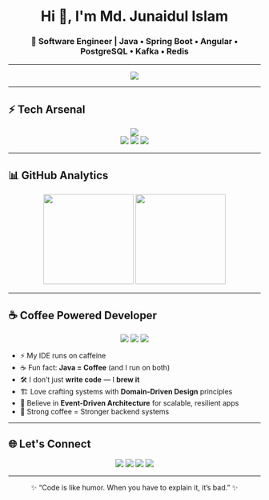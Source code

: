 <!-- Profile Header -->
<h1 align="center">Hi 👋, I'm Md. Junaidul Islam</h1>
<h3 align="center">🚀 Software Engineer | Java • Spring Boot • Angular • PostgreSQL • Kafka • Redis</h3>

---

<!-- Typing Animation -->
<p align="center">
  <img src="https://readme-typing-svg.herokuapp.com?size=24&center=true&vCenter=true&width=600&lines=Full+Stack+Developer;Enterprise+Application+Builder;Backend+Engineer;Problem+Solver;Tech+Enthusiast" />
</p>

---

## ⚡ Tech Arsenal  

<p align="center">
  <img src="https://skillicons.dev/icons?i=java,spring,angular,typescript,postgresql,redis,kafka" />
  <br/>
  <img src="https://img.shields.io/badge/JasperReports-FF6F00?style=for-the-badge&logo=apache&logoColor=white" />
  <img src="https://img.shields.io/badge/DDD-Domain%20Driven%20Design-blueviolet?style=for-the-badge" />
  <img src="https://img.shields.io/badge/Event%20Driven%20Architecture-0088cc?style=for-the-badge" />
</p>

---

## 📊 GitHub Analytics  

<p align="center">
  <img src="https://github-readme-stats.vercel.app/api?username=junaid-egen&show_icons=true&theme=tokyonight&hide_border=true" height="180em" />
  <img src="https://github-readme-streak-stats.herokuapp.com/?user=junaid-egen&theme=tokyonight&hide_border=true" height="180em" />
</p>

---

## ☕ Coffee Powered Developer  

<p align="center">
  <img src="https://img.shields.io/badge/☕-Coffee%20Driven-orange?style=for-the-badge" />
  <img src="https://img.shields.io/badge/Java-Coffee%20Inside-brown?style=for-the-badge&logo=coffeescript&logoColor=white" />
  <img src="https://img.shields.io/badge/Code-Brewed%20Fresh-blue?style=for-the-badge&logo=java&logoColor=white" />
</p>

- ⚡ My IDE runs on caffeine  
- ☕ Fun fact: **Java = Coffee** (and I run on both)  
- 🛠️ I don’t just **write code** — I **brew it**  
- 🏗️ Love crafting systems with **Domain-Driven Design** principles  
- 📡 Believe in **Event-Driven Architecture** for scalable, resilient apps  
- 🚀 Strong coffee = Stronger backend systems

---

## 🌐 Let's Connect  

<p align="center">
  <a href="https://mdjunaidulislam.netlify.app/"><img src="https://img.shields.io/badge/Portfolio-%230077B5.svg?&style=for-the-badge&logo=google-chrome&logoColor=white" /></a>
  <a href="mailto:junaidul.islam@egeneration.co"><img src="https://img.shields.io/badge/Email-%23D14836.svg?&style=for-the-badge&logo=gmail&logoColor=white" /></a>
  <a href="https://linkedin.com/in/md-junaidul-islam"><img src="https://img.shields.io/badge/LinkedIn-%230077B5.svg?&style=for-the-badge&logo=linkedin&logoColor=white" /></a>
  <a href="https://github.com/junaaid96"><img src="https://img.shields.io/badge/GitHub-%23181717.svg?&style=for-the-badge&logo=github&logoColor=white" /></a>
</p>

---

<p align="center">✨ “Code is like humor. When you have to explain it, it’s bad.” ✨</p>
